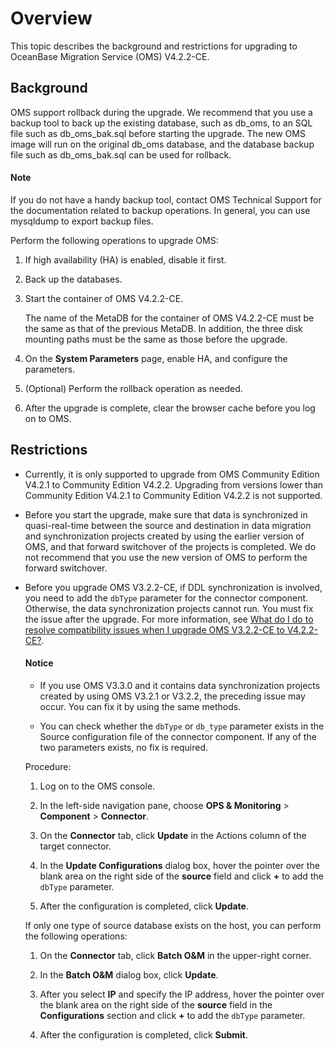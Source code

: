 # Overview

This topic describes the background and restrictions for upgrading to OceanBase Migration Service (OMS) V4.2.2-CE.

## Background

OMS support rollback during the upgrade. We recommend that you use a backup tool to back up the existing database, such as db_oms, to an SQL file such as db_oms_bak.sql before starting the upgrade. The new OMS image will run on the original db_oms database, and the database backup file such as db_oms_bak.sql can be used for rollback.

  <main id="notice" type='explain'>
    <h4>Note</h4>
    <p>If you do not have a handy backup tool, contact OMS Technical Support for the documentation related to backup operations. In general, you can use mysqldump to export backup files. </p>
  </main>

Perform the following operations to upgrade OMS:

1. If high availability (HA) is enabled, disable it first.

2. Back up the databases.

3. Start the container of OMS V4.2.2-CE.

   The name of the MetaDB for the container of OMS V4.2.2-CE must be the same as that of the previous MetaDB. In addition, the three disk mounting paths must be the same as those before the upgrade.

4. On the **System Parameters** page, enable HA, and configure the parameters.

5. (Optional) Perform the rollback operation as needed.

6. After the upgrade is complete, clear the browser cache before you log on to OMS.

## Restrictions

* Currently, it is only supported to upgrade from OMS Community Edition V4.2.1 to Community Edition V4.2.2. Upgrading from versions lower than Community Edition V4.2.1 to Community Edition V4.2.2 is not supported.

* Before you start the upgrade, make sure that data is synchronized in quasi-real-time between the source and destination in data migration and synchronization projects created by using the earlier version of OMS, and that forward switchover of the projects is completed. We do not recommend that you use the new version of OMS to perform the forward switchover.

* Before you upgrade OMS V3.2.2-CE, if DDL synchronization is involved, you need to add the `dbType` parameter for the connector component. Otherwise, the data synchronization projects cannot run. You must fix the issue after the upgrade. For more information, see [What do I do to resolve compatibility issues when I upgrade OMS V3.2.2-CE to V4.2.2-CE?](../1300.upgrade-guide/400.faq.md).

  <main id="notice" type='notice'>
  <h4>Notice</h4>
  <ul>
  <li>
  <p>If you use OMS V3.3.0 and it contains data synchronization projects created by using OMS V3.2.1 or V3.2.2, the preceding issue may occur. You can fix it by using the same methods.</p>
  </li>
  <li>
  <p>You can check whether the <code>dbType</code> or <code>db_type</code> parameter exists in the Source configuration file of the connector component. If any of the two parameters exists, no fix is required.</p>
  </li>
  </ul>
  </main>

   Procedure:

   1. Log on to the OMS console.

   2. In the left-side navigation pane, choose **OPS & Monitoring** > **Component** > **Connector**.

   3. On the **Connector** tab, click **Update** in the Actions column of the target connector.

   4. In the **Update Configurations** dialog box, hover the pointer over the blank area on the right side of the **source** field and click **+** to add the `dbType` parameter.

   5. After the configuration is completed, click **Update**.

   If only one type of source database exists on the host, you can perform the following operations:

   1. On the **Connector** tab, click **Batch O&M** in the upper-right corner.

   2. In the **Batch O&M** dialog box, click **Update**.

   3. After you select **IP** and specify the IP address, hover the pointer over the blank area on the right side of the **source** field in the **Configurations** section and click **+** to add the `dbType` parameter.

   4. After the configuration is completed, click **Submit**.
